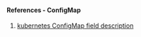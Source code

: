 #### References - ConfigMap

1. [kubernetes ConfigMap field description](https://kubernetes.io/docs/reference/generated/kubernetes-api/v1.21/#configmap-v1-core)
